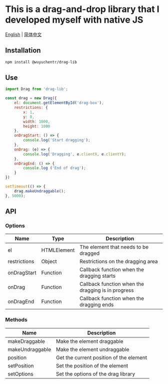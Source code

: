 # This is a drag-and-drop library that I developed myself with native JS

[English](./README_en.md) | [简体中文](./README.md)

## Installation

```bash
npm install @wuyuchentr/drag-lib
```

## Use

```js
import Drag from 'drag-lib';

const drag = new Drag({
    el: document.getElementById('drag-box'),
    restrictions: {
        x: 1,
        y: 0,
        width: 1000,
        height: 1000
    },
    onDragStart: () => {
        console.log('Start dragging');
    },
    onDrag: (e) => {
        console.log('Dragging', e.clientX, e.clientY);
    },
    onDragEnd: () => {
        console.log ('End of drag');
    }
})

setTimeout(() => {
    drag.makeUndraggable();
}, 5000);
```

## API

### Options

| Name | Type | Description |
| --- | --- | --- |
| el | HTMLElement | The element that needs to be dragged |
| restrictions | Object | Restrictions on the dragging area |
| onDragStart | Function | Callback function when the dragging starts |
| onDrag | Function | Callback function when the dragging is in progress |
| onDragEnd | Function | Callback function when the dragging ends |

### Methods

| Name | Description |
| --- | --- |
| makeDraggable | Make the element draggable |
| makeUndraggable | Make the element undraggable |
| position | Get the current position of the element |
| setPosition | Set the position of the element |
| setOptions | Set the options of the drag library |
